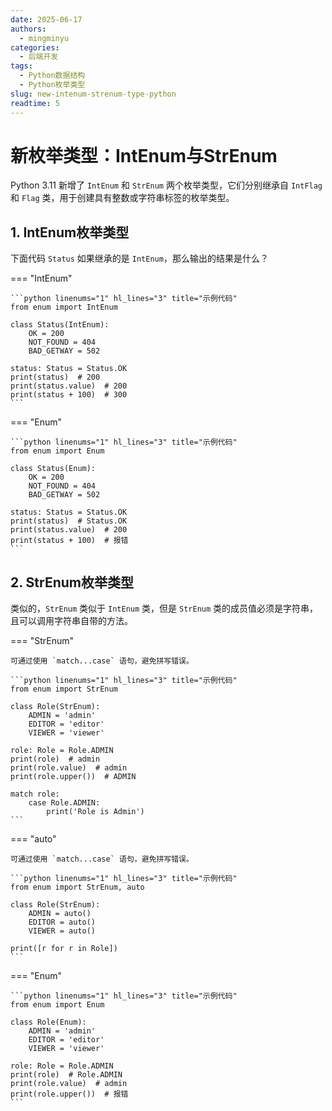 ```yaml
---
date: 2025-06-17
authors:
  - mingminyu
categories:
  - 后端开发
tags:
  - Python数据结构
  - Python枚举类型
slug: new-intenum-strenum-type-python
readtime: 5
---
```


# 新枚举类型：IntEnum与StrEnum

Python 3.11 新增了 `IntEnum` 和 `StrEnum` 两个枚举类型，它们分别继承自 `IntFlag` 和 `Flag` 类，用于创建具有整数或字符串标签的枚举类型。

<!-- more -->

## 1. IntEnum枚举类型

下面代码 `Status` 如果继承的是 `IntEnum`，那么输出的结果是什么？

=== "IntEnum"

    ```python linenums="1" hl_lines="3" title="示例代码"
    from enum import IntEnum

    class Status(IntEnum):
        OK = 200
        NOT_FOUND = 404
        BAD_GETWAY = 502

    status: Status = Status.OK
    print(status)  # 200
    print(status.value)  # 200
    print(status + 100)  # 300
    ```

=== "Enum"

    ```python linenums="1" hl_lines="3" title="示例代码"
    from enum import Enum

    class Status(Enum):
        OK = 200
        NOT_FOUND = 404
        BAD_GETWAY = 502

    status: Status = Status.OK
    print(status)  # Status.OK
    print(status.value)  # 200
    print(status + 100)  # 报错
    ```

## 2. StrEnum枚举类型

类似的，`StrEnum` 类似于 `IntEnum` 类，但是 `StrEnum` 类的成员值必须是字符串，且可以调用字符串自带的方法。

=== "StrEnum"

    可通过使用 `match...case` 语句，避免拼写错误。

    ```python linenums="1" hl_lines="3" title="示例代码"
    from enum import StrEnum

    class Role(StrEnum):
        ADMIN = 'admin'
        EDITOR = 'editor'
        VIEWER = 'viewer'

    role: Role = Role.ADMIN
    print(role)  # admin
    print(role.value)  # admin
    print(role.upper())  # ADMIN

    match role:
        case Role.ADMIN:
            print('Role is Admin')
    ```

=== "auto"

    可通过使用 `match...case` 语句，避免拼写错误。

    ```python linenums="1" hl_lines="3" title="示例代码"
    from enum import StrEnum, auto

    class Role(StrEnum):
        ADMIN = auto()
        EDITOR = auto()
        VIEWER = auto()

    print([r for r in Role])
    ```

=== "Enum"

    ```python linenums="1" hl_lines="3" title="示例代码"
    from enum import Enum

    class Role(Enum):
        ADMIN = 'admin'
        EDITOR = 'editor'
        VIEWER = 'viewer'

    role: Role = Role.ADMIN
    print(role)  # Role.ADMIN
    print(role.value)  # admin
    print(role.upper())  # 报错
    ```
